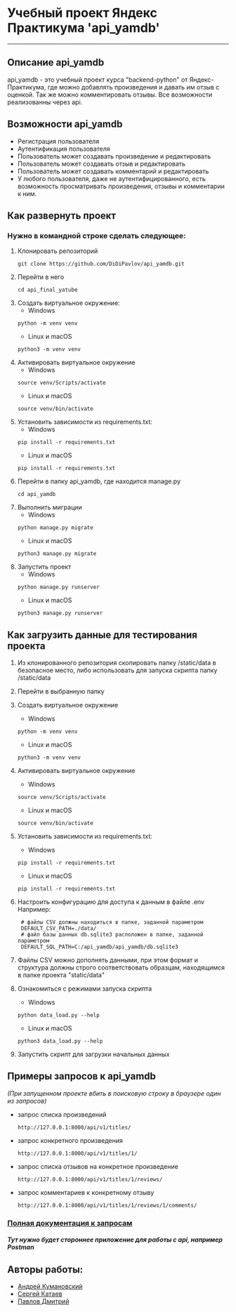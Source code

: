 # Учебный проект Яндекс Практикума 'api_yamdb'

----

## Описание api_yamdb
api_yamdb - это учебный проект курса "backend-python" от Яндекс-Практикума, 
где можно добавлять произведения и давать им отзыв с оценкой.
Так же можно комментировать отзывы. Все возможности реализованны через api.

## Возможности api_yamdb
- Регистрация пользователя
- Аутентификация пользователя
- Пользователь может создавать произведение и редактировать
- Пользователь может создавать отзыв и редактировать
- Пользователь может создавать комментарий и редактировать
- У любого пользователя, даже не аутентифицированного, есть возможность 
просматривать произведения, отзывы и комментарии к ним.

## Как развернуть проект

### Нужно в командной строке сделать следующее:
1. Клонировать репозиторий
    ``` 
    git clone https://github.com/DiDiPavlov/api_yamdb.git
    ```
2. Перейти в него
    ```
    cd api_final_yatube
    ```
3. Cоздать виртуальное окружение:
   - Windows
    ```
    python -m venv venv
    ```
   - Linux и macOS
    ```
    python3 -m venv venv
    ```
4. Активировать виртуальное окружение
   - Windows
    ```
    source venv/Scripts/activate
    ```
   - Linux и macOS
    ```
    source venv/bin/activate
    ```
5. Установить зависимости из requirements.txt:
   - Windows
    ```
    pip install -r requirements.txt
    ```
   - Linux и macOS
    ```
    pip install -r requirements.txt
    ```
6. Перейти в папку api_yamdb, где находится manage.py
    ```
    cd api_yamdb
    ```
7. Выполнить миграции
   - Windows
    ```
    python manage.py migrate
    ```
   - Linux и macOS
    ```
    python3 manage.py migrate
    ```
8. Запустить проект
   - Windows
    ```
    python manage.py runserver
    ```
   - Linux и macOS
    ```
    python3 manage.py runserver
    ```
  
## Как загрузить данные для тестирования проекта

1. Из клонированного репозитория скопировать папку /static/data в безопасное место, либо 
использовать для запуска скрипта папку /static/data

2. Перейти в выбранную папку

3. Cоздать виртуальное окружение
   - Windows
   ```
   python -m venv venv
   ```
   - Linux и macOS
    ```
    python3 -m venv venv
    ```
4. Активировать виртуальное окружение
   - Windows
    ```
    source venv/Scripts/activate
    ```
   - Linux и macOS
    ```
    source venv/bin/activate
    ```
5. Установить зависимости из requirements.txt:
   - Windows
    ```
    pip install -r requirements.txt
    ```
   - Linux и macOS
    ```
    pip install -r requirements.txt
    ```
6. Настроить конфигурацию для доступа к данным в файле .env  
Например:
   ```
    # файлы CSV должны находиться в папке, заданной параметром
    DEFAULT_CSV_PATH=./data/
    # файл базы данных db.sqlite3 расположен в папке, заданной параметром
    DEFAULT_SQL_PATH=C:/api_yamdb/api_yamdb/db.sqlite3
    ```
7. Файлы CSV можно дополнять данными, при этом формат и структура должны строго соответствовать образцам, находящимся в папке проекта "static/data"

8. Ознакомиться с режимами запуска скрипта
   - Windows
    ```
    python data_load.py --help
    ```
   - Linux и macOS
    ```
    python3 data_load.py --help
    ```
9. Запустить скрипт для загрузки начальных данных


## Примеры запросов к api_yamdb 
  *(При запущенном проекте вбить в поисковую строку в браузере один из запросов)*
- запрос списка произведений
    ```
    http://127.0.0.1:8000/api/v1/titles/
    ```
- запрос конкретного произведения

    ```
    http://127.0.0.1:8000/api/v1/titles/1/
    ```

- запроc списка отзывов на конкретное произведение

    ```
    http://127.0.0.1:8000/api/v1/titles/1/reviews/
    ```

- запрос комментариев к конкретному отзыву

    ```
    http://127.0.0.1:8000/api/v1/titles/1/reviews/1/comments/
    ```  

### [Полная документация к запросам](http://127.0.0.1:8000/redoc/)
  
#### ***Тут нужно будет стороннее приложение для работы с api, например Postman***
  
## Авторы работы:
- [Андрей Кумановский](https://github.com/akumanowski)
- [Сергей Катаев](https://github.com/SergeyKataev1)
- [Павлов Дмитрий ](https://github.com/DiDiPavlov)
